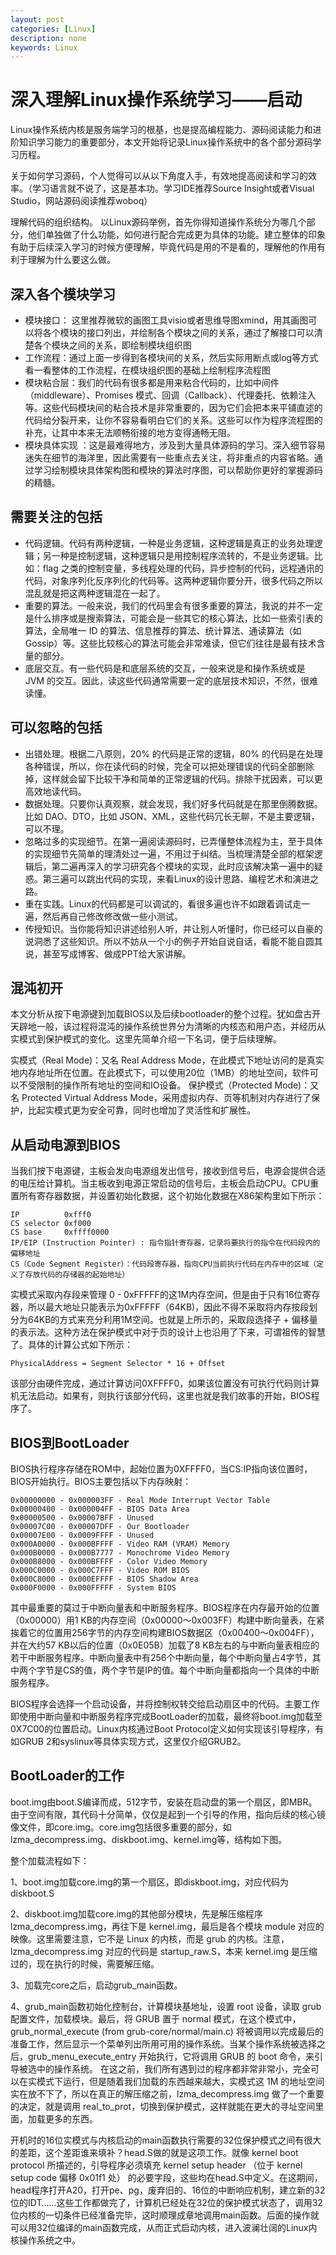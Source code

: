 ```yaml
---
layout: post
categories: [Linux]
description: none
keywords: Linux
---
```

# 深入理解Linux操作系统学习——启动
Linux操作系统内核是服务端学习的根基，也是提高编程能力、源码阅读能力和进阶知识学习能力的重要部分，本文开始将记录Linux操作系统中的各个部分源码学习历程。

关于如何学习源码，个人觉得可以从以下角度入手，有效地提高阅读和学习的效率。（学习语言就不说了，这是基本功。学习IDE推荐Source Insight或者Visual Studio，网站源码阅读推荐woboq）

理解代码的组织结构。 以Linux源码举例，首先你得知道操作系统分为哪几个部分，他们单独做了什么功能，如何进行配合完成更为具体的功能。建立整体的印象有助于后续深入学习的时候方便理解，毕竟代码是用的不是看的，理解他的作用有利于理解为什么要这么做。

## 深入各个模块学习
- 模块接口： 这里推荐微软的画图工具visio或者思维导图xmind，用其画图可以将各个模块的接口列出，并绘制各个模块之间的关系，通过了解接口可以清楚各个模块之间的关系，即绘制模块组织图
- 工作流程：通过上面一步得到各模块间的关系，然后实际用断点或log等方式看一看整体的工作流程，在模块组织图的基础上绘制程序流程图
- 模块粘合层：我们的代码有很多都是用来粘合代码的，比如中间件（middleware）、Promises 模式、回调（Callback）、代理委托、依赖注入等。这些代码模块间的粘合技术是非常重要的，因为它们会把本来平铺直述的代码给分裂开来，让你不容易看明白它们的关系。这些可以作为程序流程图的补充，让其中本来无法顺畅衔接的地方变得通畅无阻。
- 模块具体实现 ：这是最难得地方，涉及到大量具体源码的学习。深入细节容易迷失在细节的海洋里，因此需要有一些重点去关注，将非重点的内容省略。通过学习绘制模块具体架构图和模块的算法时序图，可以帮助你更好的掌握源码的精髓。

## 需要关注的包括
- 代码逻辑。代码有两种逻辑，一种是业务逻辑，这种逻辑是真正的业务处理逻辑；另一种是控制逻辑，这种逻辑只是用控制程序流转的，不是业务逻辑。比如：flag 之类的控制变量，多线程处理的代码，异步控制的代码，远程通讯的代码，对象序列化反序列化的代码等。这两种逻辑你要分开，很多代码之所以混乱就是把这两种逻辑混在一起了。
- 重要的算法。一般来说，我们的代码里会有很多重要的算法，我说的并不一定是什么排序或是搜索算法，可能会是一些其它的核心算法，比如一些索引表的算法，全局唯一 ID 的算法、信息推荐的算法、统计算法、通读算法（如 Gossip）等。这些比较核心的算法可能会非常难读，但它们往往是最有技术含量的部分。
- 底层交互。有一些代码是和底层系统的交互，一般来说是和操作系统或是 JVM 的交互。因此，读这些代码通常需要一定的底层技术知识，不然，很难读懂。

## 可以忽略的包括
- 出错处理。根据二八原则，20% 的代码是正常的逻辑，80% 的代码是在处理各种错误，所以，你在读代码的时候，完全可以把处理错误的代码全部删除掉，这样就会留下比较干净和简单的正常逻辑的代码。排除干扰因素，可以更高效地读代码。
- 数据处理。只要你认真观察，就会发现，我们好多代码就是在那里倒腾数据。比如 DAO、DTO，比如 JSON、XML，这些代码冗长无聊，不是主要逻辑，可以不理。
- 忽略过多的实现细节。在第一遍阅读源码时，已弄懂整体流程为主，至于具体的实现细节先简单的理清处过一遍，不用过于纠结。当梳理清楚全部的框架逻辑后，第二遍再深入的学习研究各个模块的实现，此时应该解决第一遍中的疑惑。第三遍可以跳出代码的实现，来看Linux的设计思路、编程艺术和演进之路。
- 重在实践。Linux的代码都是可以调试的，看很多遍也许不如跟着调试走一遍，然后再自己修改修改做一些小测试。
- 传授知识。当你能将知识讲述给别人听，并让别人听懂时，你已经可以自豪的说洞悉了这些知识。所以不妨从一个小的例子开始自说自话，看能不能自圆其说，甚至写成博客、做成PPT给大家讲解。

## 混沌初开
本文分析从按下电源键到加载BIOS以及后续bootloader的整个过程。犹如盘古开天辟地一般，该过程将混沌的操作系统世界分为清晰的内核态和用户态，并经历从实模式到保护模式的变化。这里先简单介绍一下名词，便于后续理解。

实模式（Real Mode)：又名 Real Address Mode，在此模式下地址访问的是真实地内存地址所在位置。在此模式下，可以使用20位（1MB）的地址空间，软件可以不受限制的操作所有地址的空间和IO设备。
保护模式（Protected Mode)：又名 Protected Virtual Address Mode，采用虚拟内存、页等机制对内存进行了保护，比起实模式更为安全可靠，同时也增加了灵活性和扩展性。

## 从启动电源到BIOS
当我们按下电源键，主板会发向电源组发出信号，接收到信号后，电源会提供合适的电压给计算机。当主板收到电源正常启动的信号后，主板会启动CPU。CPU重置所有寄存器数据，并设置初始化数据，这个初始化数据在X86架构里如下所示：
```
IP          0xfff0
CS selector 0xf000
CS base     0xffff0000
IP/EIP (Instruction Pointer) : 指令指针寄存器，记录将要执行的指令在代码段内的偏移地址
CS（Code Segment Register）：代码段寄存器，指向CPU当前执行代码在内存中的区域（定义了存放代码的存储器的起始地址）
```
实模式采取内存段来管理 0 - 0xFFFFF的这1M内存空间，但是由于只有16位寄存器，所以最大地址只能表示为0xFFFFF（64KB)，因此不得不采取将内存按段划分为64KB的方式来充分利用1M空间。也就是上所示的，采取段选择子 + 偏移量的表示法。这种方法在保护模式中对于页的设计上也沿用了下来，可谓祖传的智慧了。具体的计算公式如下所示：
```
PhysicalAddress = Segment Selector * 16 + Offset
```
该部分由硬件完成，通过计算访问0XFFFF0，如果该位置没有可执行代码则计算机无法启动。如果有，则执行该部分代码，这里也就是我们故事的开始，BIOS程序了。

## BIOS到BootLoader
BIOS执行程序存储在ROM中，起始位置为0XFFFF0，当CS:IP指向该位置时，BIOS开始执行。BIOS主要包括以下内存映射：
```
0x00000000 - 0x000003FF - Real Mode Interrupt Vector Table
0x00000400 - 0x000004FF - BIOS Data Area
0x00000500 - 0x00007BFF - Unused
0x00007C00 - 0x00007DFF - Our Bootloader
0x00007E00 - 0x0009FFFF - Unused
0x000A0000 - 0x000BFFFF - Video RAM (VRAM) Memory
0x000B0000 - 0x000B7777 - Monochrome Video Memory
0x000B8000 - 0x000BFFFF - Color Video Memory
0x000C0000 - 0x000C7FFF - Video ROM BIOS
0x000C8000 - 0x000EFFFF - BIOS Shadow Area
0x000F0000 - 0x000FFFFF - System BIOS
```
其中最重要的莫过于中断向量表和中断服务程序。BIOS程序在内存最开始的位置（0x00000）用1 KB的内存空间（0x00000～0x003FF）构建中断向量表，在紧挨着它的位置用256字节的内存空间构建BIOS数据区（0x00400～0x004FF），并在大约57 KB以后的位置（0x0E05B）加载了8 KB左右的与中断向量表相应的若干中断服务程序。中断向量表中有256个中断向量，每个中断向量占4字节，其中两个字节是CS的值，两个字节是IP的值。每个中断向量都指向一个具体的中断服务程序。

BIOS程序会选择一个启动设备，并将控制权转交给启动扇区中的代码。主要工作即使用中断向量和中断服务程序完成BootLoader的加载，最终将boot.img加载至0X7C00的位置启动。Linux内核通过Boot Protocol定义如何实现该引导程序，有如GRUB 2和syslinux等具体实现方式，这里仅介绍GRUB2。

## BootLoader的工作
boot.img由boot.S编译而成，512字节，安装在启动盘的第一个扇区，即MBR。由于空间有限，其代码十分简单，仅仅是起到一个引导的作用，指向后续的核心镜像文件，即core.img。core.img包括很多重要的部分，如lzma_decompress.img、diskboot.img、kernel.img等，结构如下图。

整个加载流程如下：

1、boot.img加载core.img的第一个扇区，即diskboot.img，对应代码为diskboot.S

2、diskboot.img加载core.img的其他部分模块，先是解压缩程序 lzma_decompress.img，再往下是 kernel.img，最后是各个模块 module 对应的映像。这里需要注意，它不是 Linux 的内核，而是 grub 的内核。注意，lzma_decompress.img 对应的代码是 startup_raw.S，本来 kernel.img 是压缩过的，现在执行的时候，需要解压缩。

3、加载完core之后，启动grub_main函数。

4、grub_main函数初始化控制台，计算模块基地址，设置 root 设备，读取 grub 配置文件，加载模块。最后，将 GRUB 置于 normal 模式，在这个模式中，grub_normal_execute (from grub-core/normal/main.c) 将被调用以完成最后的准备工作，然后显示一个菜单列出所用可用的操作系统。当某个操作系统被选择之后，grub_menu_execute_entry 开始执行，它将调用 GRUB 的 boot 命令，来引导被选中的操作系统。
在这之前，我们所有遇到过的程序都非常非常小，完全可以在实模式下运行，但是随着我们加载的东西越来越大，实模式这 1M 的地址空间实在放不下了，所以在真正的解压缩之前，lzma_decompress.img 做了一个重要的决定，就是调用 real_to_prot，切换到保护模式，这样就能在更大的寻址空间里面，加载更多的东西。

开机时的16位实模式与内核启动的main函数执行需要的32位保护模式之间有很大的差距，这个差距谁来填补？head.S做的就是这项工作。就像 kernel boot protocol 所描述的，引导程序必须填充 kernel setup header （位于 kernel setup code 偏移 0x01f1 处） 的必要字段，这些均在head.S中定义。在这期间，head程序打开A20，打开pe、pg，废弃旧的、16位的中断响应机制，建立新的32位的IDT……这些工作都做完了，计算机已经处在32位的保护模式状态了，调用32位内核的一切条件已经准备完毕，这时顺理成章地调用main函数。后面的操作就可以用32位编译的main函数完成，从而正式启动内核，进入波澜壮阔的Linux内核操作系统之中。








